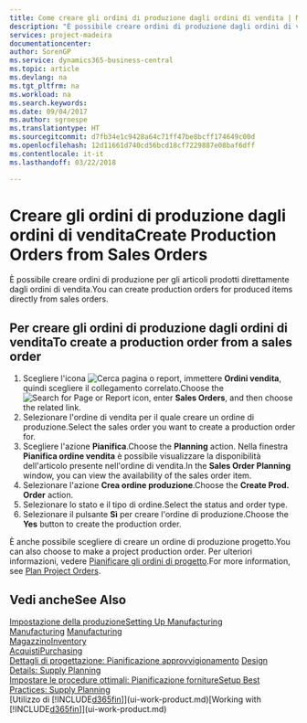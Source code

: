 ```yaml
---
title: Come creare gli ordini di produzione dagli ordini di vendita | Microsoft Docs
description: "È possibile creare ordini di produzione dagli ordini di vendita nell'area di applicazione Vendite e marketing."
services: project-madeira
documentationcenter: 
author: SorenGP
ms.service: dynamics365-business-central
ms.topic: article
ms.devlang: na
ms.tgt_pltfrm: na
ms.workload: na
ms.search.keywords: 
ms.date: 09/04/2017
ms.author: sgroespe
ms.translationtype: HT
ms.sourcegitcommit: d7fb34e1c9428a64c71ff47be8bcff174649c00d
ms.openlocfilehash: 12d11661d740cd56bcd18cf7229887e08baf6dff
ms.contentlocale: it-it
ms.lasthandoff: 03/22/2018

---
```

# <a name="create-production-orders-from-sales-orders"></a><span data-ttu-id="cb2fb-103">Creare gli ordini di produzione dagli ordini di vendita</span><span class="sxs-lookup"><span data-stu-id="cb2fb-103">Create Production Orders from Sales Orders</span></span>
<span data-ttu-id="cb2fb-104">È possibile creare ordini di produzione per gli articoli prodotti direttamente dagli ordini di vendita.</span><span class="sxs-lookup"><span data-stu-id="cb2fb-104">You can create production orders for produced items directly from sales orders.</span></span>  

## <a name="to-create-a-production-order-from-a-sales-order"></a><span data-ttu-id="cb2fb-105">Per creare gli ordini di produzione dagli ordini di vendita</span><span class="sxs-lookup"><span data-stu-id="cb2fb-105">To create a production order from a sales order</span></span>  

1.  <span data-ttu-id="cb2fb-106">Scegliere l'icona ![Cerca pagina o report](media/ui-search/search_small.png "Cerca pagina o report"), immettere **Ordini vendita**, quindi scegliere il collegamento correlato.</span><span class="sxs-lookup"><span data-stu-id="cb2fb-106">Choose the ![Search for Page or Report](media/ui-search/search_small.png "Search for Page or Report icon") icon, enter **Sales Orders**, and then choose the related link.</span></span>  
2.  <span data-ttu-id="cb2fb-107">Selezionare l'ordine di vendita per il quale creare un ordine di produzione.</span><span class="sxs-lookup"><span data-stu-id="cb2fb-107">Select the sales order you want to create a production order for.</span></span>  
3.  <span data-ttu-id="cb2fb-108">Scegliere l'azione **Pianifica**.</span><span class="sxs-lookup"><span data-stu-id="cb2fb-108">Choose the **Planning** action.</span></span> <span data-ttu-id="cb2fb-109">Nella finestra **Pianifica ordine vendita** è possibile visualizzare la disponibilità dell'articolo presente nell'ordine di vendita.</span><span class="sxs-lookup"><span data-stu-id="cb2fb-109">In the **Sales Order Planning** window, you can view the availability of the sales order item.</span></span>  
4.  <span data-ttu-id="cb2fb-110">Selezionare l'azione **Crea ordine produzione**.</span><span class="sxs-lookup"><span data-stu-id="cb2fb-110">Choose the **Create Prod. Order** action.</span></span>  
5.  <span data-ttu-id="cb2fb-111">Selezionare lo stato e il tipo di ordine.</span><span class="sxs-lookup"><span data-stu-id="cb2fb-111">Select the status and order type.</span></span>  
6.  <span data-ttu-id="cb2fb-112">Selezionare il pulsante **Sì** per creare l'ordine di produzione.</span><span class="sxs-lookup"><span data-stu-id="cb2fb-112">Choose the **Yes** button to create the production order.</span></span>

<span data-ttu-id="cb2fb-113">È anche possibile scegliere di creare un ordine di produzione progetto.</span><span class="sxs-lookup"><span data-stu-id="cb2fb-113">You can also choose to make a project production order.</span></span> <span data-ttu-id="cb2fb-114">Per ulteriori informazioni, vedere [Pianificare gli ordini di progetto](production-how-to-plan-project-orders.md).</span><span class="sxs-lookup"><span data-stu-id="cb2fb-114">For more information, see [Plan Project Orders](production-how-to-plan-project-orders.md).</span></span>   

## <a name="see-also"></a><span data-ttu-id="cb2fb-115">Vedi anche</span><span class="sxs-lookup"><span data-stu-id="cb2fb-115">See Also</span></span>  
[<span data-ttu-id="cb2fb-116">Impostazione della produzione</span><span class="sxs-lookup"><span data-stu-id="cb2fb-116">Setting Up Manufacturing</span></span>](production-configure-production-processes.md)  
<span data-ttu-id="cb2fb-117">[Manufacturing](production-manage-manufacturing.md)  </span><span class="sxs-lookup"><span data-stu-id="cb2fb-117">[Manufacturing](production-manage-manufacturing.md)  </span></span>  
[<span data-ttu-id="cb2fb-118">Magazzino</span><span class="sxs-lookup"><span data-stu-id="cb2fb-118">Inventory</span></span>](inventory-manage-inventory.md)  
[<span data-ttu-id="cb2fb-119">Acquisti</span><span class="sxs-lookup"><span data-stu-id="cb2fb-119">Purchasing</span></span>](purchasing-manage-purchasing.md)  
<span data-ttu-id="cb2fb-120">[Dettagli di progettazione: Pianificazione approvvigionamento](design-details-supply-planning.md) </span><span class="sxs-lookup"><span data-stu-id="cb2fb-120">[Design Details: Supply Planning](design-details-supply-planning.md) </span></span>  
[<span data-ttu-id="cb2fb-121">Impostare le procedure ottimali: Pianificazione forniture</span><span class="sxs-lookup"><span data-stu-id="cb2fb-121">Setup Best Practices: Supply Planning</span></span>](setup-best-practices-supply-planning.md)  
<span data-ttu-id="cb2fb-122">[Utilizzo di [!INCLUDE[d365fin](includes/d365fin_md.md)]](ui-work-product.md)</span><span class="sxs-lookup"><span data-stu-id="cb2fb-122">[Working with [!INCLUDE[d365fin](includes/d365fin_md.md)]](ui-work-product.md)</span></span>

